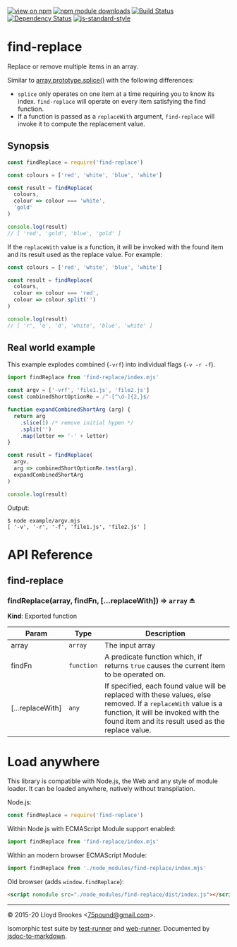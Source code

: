 [![view on npm](http://img.shields.io/npm/v/find-replace.svg)](https://www.npmjs.org/package/find-replace)
[![npm module downloads](http://img.shields.io/npm/dt/find-replace.svg)](https://www.npmjs.org/package/find-replace)
[![Build Status](https://travis-ci.org/75lb/find-replace.svg?branch=master)](https://travis-ci.org/75lb/find-replace)
[![Dependency Status](https://badgen.net/david/dep/75lb/find-replace)](https://david-dm.org/75lb/find-replace)
[![js-standard-style](https://img.shields.io/badge/code%20style-standard-brightgreen.svg)](https://github.com/feross/standard)

# find-replace

Replace or remove multiple items in an array.

Similar to [array.prototype.splice()](https://developer.mozilla.org/en-US/docs/Web/JavaScript/Reference/Global_Objects/Array/splice) with the following differences:

* `splice` only operates on one item at a time requiring you to know its index. `find-replace` will operate on every item satisfying the find function.
* If a function is passed as a `replaceWith` argument, `find-replace` will invoke it to compute the replacement value.

## Synopsis

```js
const findReplace = require('find-replace')

const colours = ['red', 'white', 'blue', 'white']

const result = findReplace(
  colours,
  colour => colour === 'white',
  'gold'
)

console.log(result)
// [ 'red', 'gold', 'blue', 'gold' ]
```

If the `replaceWith` value is a function, it will be invoked with the found item and its result used as the replace value. For example:


```js
const colours = ['red', 'white', 'blue', 'white']

const result = findReplace(
  colours,
  colour => colour === 'red',
  colour => colour.split('')
)

console.log(result)
// [ 'r', 'e', 'd', 'white', 'blue', 'white' ]
```

## Real world example

This example explodes combined (`-vrf`) into individual flags (`-v -r -f`).

```js
import findReplace from 'find-replace/index.mjs'

const argv = ['-vrf', 'file1.js', 'file2.js']
const combinedShortOptionRe = /^-[^\d-]{2,}$/

function expandCombinedShortArg (arg) {
  return arg
    .slice(1) /* remove initial hypen */
    .split('')
    .map(letter => '-' + letter)
}

const result = findReplace(
  argv,
  arg => combinedShortOptionRe.test(arg),
  expandCombinedShortArg
)

console.log(result)
```

Output:

```
$ node example/argv.mjs
[ '-v', '-r', '-f', 'file1.js', 'file2.js' ]
```

# API Reference

<a name="module_find-replace"></a>

## find-replace
<a name="exp_module_find-replace--findReplace"></a>

### findReplace(array, findFn, [...replaceWith]) ⇒ <code>array</code> ⏏
**Kind**: Exported function  

| Param | Type | Description |
| --- | --- | --- |
| array | <code>array</code> | The input array |
| findFn | <code>function</code> | A predicate function which, if returns `true` causes the current item to be operated on. |
| [...replaceWith] | <code>any</code> | If specified, each found value will be replaced with these values, else removed. If a `replaceWith` value is a function, it will be invoked with the found item and its result used as the replace value. |


# Load anywhere

This library is compatible with Node.js, the Web and any style of module loader. It can be loaded anywhere, natively without transpilation.

Node.js:

```js
const findReplace = require('find-replace')
```

Within Node.js with ECMAScript Module support enabled:

```js
import findReplace from 'find-replace/index.mjs'
```

Within an modern browser ECMAScript Module:

```js
import findReplace from './node_modules/find-replace/index.mjs'
```

Old browser (adds `window.findReplace`):

```html
<script nomodule src="./node_modules/find-replace/dist/index.js"></script>
```

* * *

&copy; 2015-20 Lloyd Brookes \<75pound@gmail.com\>.

Isomorphic test suite by [test-runner](https://github.com/test-runner-js/test-runner) and [web-runner](https://github.com/test-runner-js/web-runner). Documented by [jsdoc-to-markdown](https://github.com/jsdoc2md/jsdoc-to-markdown).
